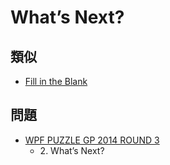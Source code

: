 # What’s Next?

## 類似
- [Fill in the Blank](fillintheblank.md)

## 問題
- [WPF PUZZLE GP 2014 ROUND 3](../questions/wpfpgp2014_3.md)
	- 2\. What’s Next?
